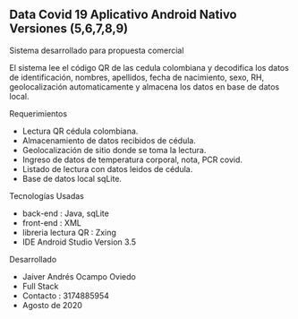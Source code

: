 ## Data Covid 19 Aplicativo Android Nativo Versiones (5,6,7,8,9)

Sistema desarrollado para propuesta comercial

El sistema lee el código QR de las cedula colombiana y decodifica los datos de identificación, nombres, apellidos, fecha de nacimiento, sexo, RH, geolocalización automaticamente y almacena los datos en base de datos local.

Requerimientos

* Lectura QR cédula colombiana.
* Almacenamiento de datos recibidos de cédula.
* Geolocalización de sitio donde se toma la lectura.
* Ingreso de datos de temperatura corporal, nota, PCR covid.
* Listado de lectura con datos leidos de cédula.
* Base de datos local sqLite.

Tecnologías Usadas
* back-end  : Java, sqLite
* front-end : XML
* libreria lectura QR :  Zxing
* IDE Android Studio Version 3.5

Desarrollado
* Jaiver Andrés Ocampo Oviedo
* Full Stack
* Contacto : 3174885954
* Agosto de 2020



